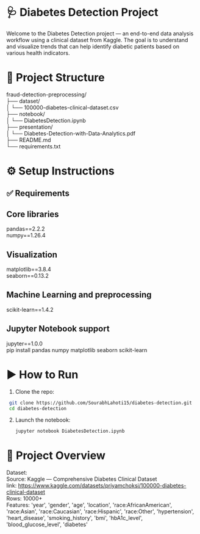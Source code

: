 # 🩺 Diabetes Detection Project
Welcome to the Diabetes Detection project — an end-to-end data analysis workflow using a clinical dataset from Kaggle. The goal is to understand and visualize trends that can help identify diabetic patients based on various health indicators.


# 📁 Project Structure
fraud-detection-preprocessing/  
├── dataset/  
│   └── 100000-diabetes-clinical-dataset.csv  
├── notebook/  
│   └── DiabetesDetection.ipynb  
├── presentation/  
│   └── Diabetes-Detection-with-Data-Analytics.pdf  
├── README.md  
└── requirements.txt  


# ⚙️ Setup Instructions
## ✅ Requirements
## Core libraries
pandas==2.2.2  
numpy==1.26.4  
## Visualization  
matplotlib==3.8.4  
seaborn==0.13.2  
## Machine Learning and preprocessing  
scikit-learn==1.4.2  
## Jupyter Notebook support  
jupyter==1.0.0  
pip install pandas numpy matplotlib seaborn scikit-learn  


# ▶️ How to Run
1. Clone the repo:
 ```bash
  git clone https://github.com/SourabhLahoti15/diabetes-detection.git
  cd diabetes-detection
```
2. Launch the notebook:
   ``` bash
   jupyter notebook DiabetesDetection.ipynb


# 🎯 Project Overview  
Dataset:  
Source: Kaggle — Comprehensive Diabetes Clinical Dataset  
link: https://www.kaggle.com/datasets/priyamchoksi/100000-diabetes-clinical-dataset  
Rows: 10000+  
Features: 'year', 'gender', 'age', 'location', 'race:AfricanAmerican',
       'race:Asian', 'race:Caucasian', 'race:Hispanic', 'race:Other',
       'hypertension', 'heart_disease', 'smoking_history', 'bmi',
       'hbA1c_level', 'blood_glucose_level', 'diabetes'
       
